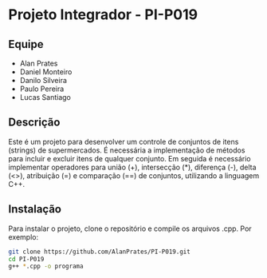 # Projeto Integrador - PI-P019

## Equipe

- Alan Prates
- Daniel Monteiro
- Danilo Silveira
- Paulo Pereira
- Lucas Santiago

## Descrição

Este é um projeto para desenvolver um controle de conjuntos de itens (strings) de supermercados. É necessária a implementação de métodos para incluir e excluir itens de qualquer conjunto. Em seguida é necessário implementar operadores para união (+), intersecção (*), diferença (-), delta (<>), atribuição (=) e comparação (==) de conjuntos, utilizando a linguagem C++.

## Instalação

Para instalar o projeto, clone o repositório e compile os arquivos .cpp. Por exemplo:

```bash
git clone https://github.com/AlanPrates/PI-P019.git
cd PI-P019
g++ *.cpp -o programa
